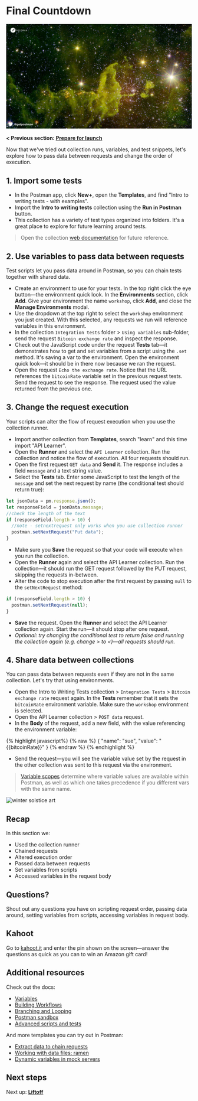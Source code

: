 # Final Countdown

![Countdown](./Countdown.jpg)

__< Previous section: [Prepare for launch](./part1-PrepareForLaunch.md)__

Now that we've tried out collection runs, variables, and test snippets, let's explore how to pass data between requests and change the order of execution.

## 1. Import some tests

* In the Postman app, click **New+**, open the **Templates**, and find "Intro to writing tests - with examples".
* Import the **Intro to writing tests** collection using the **Run in Postman** button.
* This collection has a variety of test types organized into folders. It's a great place to explore for future learning around tests.

> Open the collection [web documentation](https://documenter.getpostman.com/view/1559645/RzZFCGFR?version=latest) for future reference.

## 2. Use variables to pass data between requests

Test scripts let you pass data around in Postman, so you can chain tests together with shared data.

* Create an environment to use for your tests. In the top right click the eye button—the environment quick look. In the __Environments__ section, click __Add__. Give your environment the name `workshop`, click __Add__, and close the __Manage Environments__ modal.
* Use the dropdown at the top right to select the `workshop` environment you just created. With this selected, any requests we run will reference variables in this environment.
* In the collection `Integration tests` folder &gt; `Using variables` sub-folder, send the request `Bitcoin exchange rate` and inspect the response.
* Check out the JavaScript code under the request **Tests** tab—it demonstrates how to get and set variables from a script using the `.set` method. It's saving a var to the environment. Open the environment quick look—it should be in there now because we ran the request.
* Open the request `Echo the exchange rate`. Notice that the URL references the `bitcoinRate` variable set in the previous request tests. Send the request to see the response. The request used the value returned from the previous one.

## 3. Change the request execution

Your scripts can alter the flow of request execution when you use the collection runner.

* Import another collection from __Templates__, search "learn" and this time import "API Learner".
* Open the __Runner__ and select the `API Learner` collection. Run the collection and notice the flow of execution. All four requests should run.
* Open the first request `GET data` and __Send__ it. The response includes a field `message` and a text string value.
* Select the __Tests__ tab. Enter some JavaScript to test the length of the `message` and set the next request by name (the conditional test should return true):

```javascript
let jsonData = pm.response.json();
let responseField = jsonData.message;
//check the length of the text
if (responseField.length > 10) {
  //note - setnextrequest only works when you use collection runner
  postman.setNextRequest("Put data");
}
```

* Make sure you __Save__ the request so that your code will execute when you run the collection.
* Open the __Runner__ again and select the API Learner collection. Run the collection—it should run the GET request followed by the PUT request, skipping the requests in-between.
* Alter the code to stop execution after the first request by passing `null` to the `setNextRequest` method:

```javascript
if (responseField.length > 10) {
  postman.setNextRequest(null);
}
```

* __Save__ the request. Open the __Runner__ and select the API Learner collection again. Start the run—it should stop after one request.
* _Optional: try changing the conditional test to return false and running the collection again (e.g. change &gt; to &lt;)—all requests should run._

## 4. Share data between collections

You can pass data between requests even if they are not in the same collection. Let's try that using environments.

* Open the Intro to Writing Tests collection &gt; `Integration Tests` &gt; `Bitcoin exchange rate` request again. In the __Tests__ remember that it sets the `bitcoinRate` environment variable. Make sure the `workshop` environment is selected.
* Open the API Learner collection &gt; `POST data` request.
* In the __Body__ of the request, add a new field, with the value referencing the environment variable:

{% highlight javascript%}
{% raw %}
{
	"name": "sue",
	"value": "{{bitcoinRate}}"
}
{% endraw %}
{% endhighlight %}

* Send the request—you will see the variable value set by the request in the other collection was sent to this request via the environment.

> [Variable scopes](https://learning.postman.com/docs/postman/variables-and-environments/variables/) determine where variable values are available within Postman, as well as which one takes precedence if you different vars with the same name.

![[winter solstice art](https://apod.nasa.gov/apod/image/1712/WinterSolsticeMW_Seip.jpg)](https://apod.nasa.gov/apod/image/1712/WinterSolsticeMW_Seip.jpg)

## Recap

In this section we:

* Used the collection runner
* Chained requests
* Altered execution order
* Passed data between requests
* Set variables from scripts
* Accessed variables in the request body

## Questions?

Shout out any questions you have on scripting request order, passing data around, setting variables from scripts, accessing variables in request body.

## Kahoot

Go to [kahoot.it](https://kahoot.it/) and enter the pin shown on the screen—answer the questions as quick as you can to win an Amazon gift card!

## Additional resources

Check out the docs:

* [Variables](https://learning.postman.com/docs/postman/variables-and-environments/variables/)
* [Building Workflows](https://learning.postman.com/docs/postman/collection-runs/building-workflows/)
* [Branching and Looping](https://learning.postman.com/docs/postman/scripts/branching-and-looping/)
* [Postman sandbox](https://learning.postman.com/docs/postman/scripts/postman-sandbox/)
* [Advanced scripts and tests](https://learning.postman.com/docs/postman/collection-runs/building-workflows/)

And more templates you can try out in Postman:

* [Extract data to chain requests](https://explore.postman.com/templates/1616/extract-data-to-chain-requests)
* [Working with data files: ramen](https://explore.postman.com/templates/1433/working-with-data-files-ramen)
* [Dynamic variables in mock servers](https://explore.postman.com/templates/3360/dynamic-variables-in-mock-servers)

## Next steps

Next up: __[Liftoff](./part3-Liftoff.md)__
